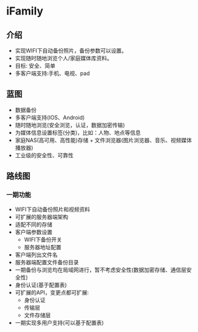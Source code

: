 # iFamily
## 介绍
- 实现WIFI下自动备份照片，备份参数可以设置。
- 实现随时随地浏览个人/家庭媒体库资料。
- 目标: 安全、简单
- 多客户端支持:手机、电视、pad
## 蓝图
- 数据备份
- 多客户端支持(IOS、Android)
- 随时随地浏览(安全浏览，认证，数据加密传输)
- 为媒体信息设置标签(分类)，比如：人物、地点等信息
- 家庭NAS(高可用、高性能)存储 + 文件浏览器(图片浏览器、音乐、视频媒体播放器)
- 工业级的安全性、可靠性
## 路线图
### 一期功能
- WIFI下自动备份照片和视频资料
- 可扩展的服务器端架构
- 适配不同的存储
- 客户端参数设置
  - WIFI下备份开关
  - 服务器地址配置
- 客户端列出文件名
- 服务器端配置文件备份目录
- 一期备份与浏览均在局域网进行，暂不考虑安全性(数据加密存储、通信层安全性)
- 身份认证(基于配置表)
- 可扩展的API，变更点都可扩展:
  - 身份认证
  - 传输层
  - 文件存储层
- 一期实现多用户支持(可以基于配置表)
